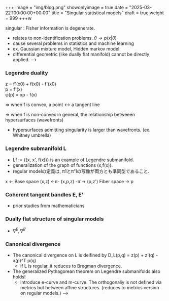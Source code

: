 +++
image = "img/blog.png"
showonlyimage = true
date = "2025-03-22T00:00:00+00:00"
title = "Singular statistical models"
draft = true
weight = 999
+++w

<!--more-->

singular : Fisher information is degenerate.
- relates to non-identification problems. $\theta \to p(x|\theta)$
- cause several problems in statistics and machine learning
- ex. Gaussian mixture model, Hidden markov model
- differential geometric (like dually flat manifold) cannot be directly applied. -->


### Legendre duality 

z = f'(x0) + f(x0) - f'(x0)   
p = f'(x)    
φ(p) = xp - f(x)

=> when f is convex, a point <-> a tangent line 

=> when f is non-convex in general, the relationship betweeen hypersurfaces (wavefronts)
- hypersurfaces admitting singularity is larger than wavefronts. (ex. Whitney umbrella)

### Legendre submanifold L
- Lf := {(x, x', f(x))} is an example of Legendre submanifold.
- generalization of the graph of functions (x,f(x)).
- regular modelの定義は, π1とπ'1の写像が両方とも準同型であること.

x <- Base space (x,z) <-π- (x,p,z) -π'-> (p,z') Fiber space -> p


### Coherent tangent bandles E, E'
- prior studies from mathematicians


### Dually flat structure of singular models
- $\nabla^E, \nabla^{E'}$


### Canonical divergence
- The canonical divergence on L is deifined by D_L(p,q) = z(p) + z'(q) - x(p)^T p(q)
    - if L is regular, it reduces to Bregman divergence.
- The generalized Pythagorean theorem on Legendre submanifolds also holds!
    - introduce e-curve and m-curve. The orthogonaliy is not defined via metrics but between affine structures. (reduces to metrics version on regular models.) -->